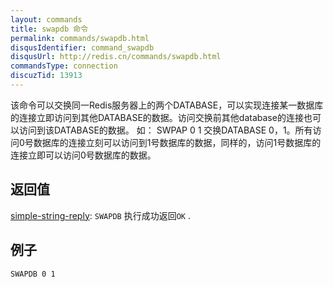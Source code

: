 ```yaml
---
layout: commands
title: swapdb 命令
permalink: commands/swapdb.html
disqusIdentifier: command_swapdb
disqusUrl: http://redis.cn/commands/swapdb.html
commandsType: connection
discuzTid: 13913
---
```


该命令可以交换同一Redis服务器上的两个DATABASE，可以实现连接某一数据库的连接立即访问到其他DATABASE的数据。访问交换前其他database的连接也可以访问到该DATABASE的数据。
如：
	SWPAP 0 1
交换DATABASE 0，1。所有访问0号数据库的连接立刻可以访问到1号数据库的数据，同样的，访问1号数据库的连接立即可以访问0号数据库的数据。


## 返回值

[simple-string-reply](/topics/protocol.html#simple-string-reply): `SWAPDB` 执行成功返回`OK` .

## 例子

```
SWAPDB 0 1
```
